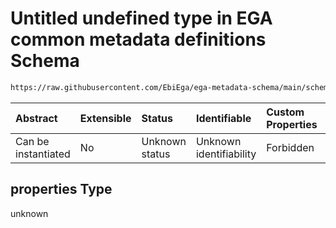 # Untitled undefined type in EGA common metadata definitions Schema

```txt
https://raw.githubusercontent.com/EbiEga/ega-metadata-schema/main/schemas/EGA.common-definitions.json#/definitions/filenameFiletypePatternCheck/anyOf/42/properties
```



| Abstract            | Extensible | Status         | Identifiable            | Custom Properties | Additional Properties | Access Restrictions | Defined In                                                                                           |
| :------------------ | :--------- | :------------- | :---------------------- | :---------------- | :-------------------- | :------------------ | :--------------------------------------------------------------------------------------------------- |
| Can be instantiated | No         | Unknown status | Unknown identifiability | Forbidden         | Allowed               | none                | [EGA.common-definitions.json\*](../../../schemas/EGA.common-definitions.json "open original schema") |

## properties Type

unknown

